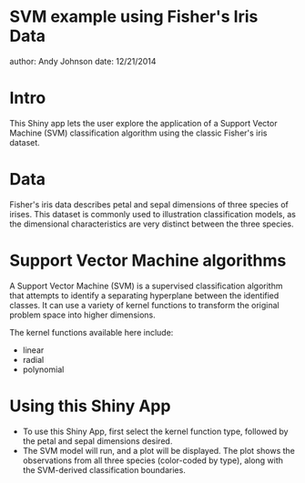 SVM example using Fisher's Iris Data
========================================================
author: Andy Johnson
date: 12/21/2014

Intro
========================================================

This Shiny app lets the user explore the application of a Support Vector Machine (SVM) classification algorithm using the classic Fisher's iris dataset.

Data
========================================================

Fisher's iris data describes petal and sepal dimensions of three species of irises. This dataset is commonly used to illustration classification models, as the dimensional characteristics are very distinct between the three species. 

Support Vector Machine algorithms
========================================================

A Support Vector Machine (SVM) is a supervised classification algorithm that attempts to identify a separating hyperplane between the identified classes. It can use a variety of kernel functions to transform the original problem space into higher dimensions. 

The kernel functions available here include:
- linear
- radial
- polynomial

Using this Shiny App
========================================================

- To use this Shiny App, first select the kernel function type, followed by the petal and sepal dimensions desired. 
- The SVM model will run, and a plot will be displayed. The plot shows the observations from all three species (color-coded by type), along with the SVM-derived classification boundaries.
